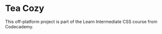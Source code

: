 # Tea Cozy

This off-platform project is part of the Learn Intermediate CSS course from Codecademy.
